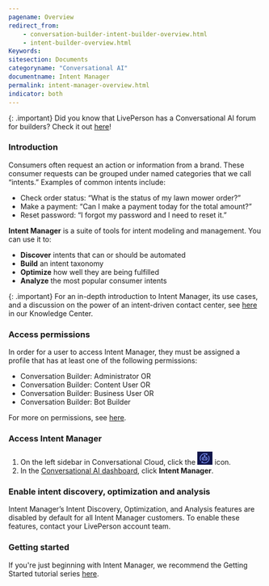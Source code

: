 ```yaml
---
pagename: Overview
redirect_from:
    - conversation-builder-intent-builder-overview.html
    - intent-builder-overview.html
Keywords:
sitesection: Documents
categoryname: "Conversational AI"
documentname: Intent Manager
permalink: intent-manager-overview.html
indicator: both
---
```


{: .important}
Did you know that LivePerson has a Conversational AI forum for builders? Check it out [here](https://talkyard.livepersonai.com/)!

### Introduction

Consumers often request an action or information from a brand. These consumer requests can be grouped under named categories that we call “intents.” Examples of common intents include:

* Check order status: “What is the status of my lawn mower order?”
* Make a payment: “Can I make a payment today for the total amount?”
* Reset password: “I forgot my password and I need to reset it.”

**Intent Manager** is a suite of tools for intent modeling and management. You can use it to:

* **Discover** intents that can or should be automated
* **Build** an intent taxonomy
* **Optimize** how well they are being fulfilled
* **Analyze** the most popular consumer intents

{: .important}
For an in-depth introduction to Intent Manager, its use cases, and a discussion on the power of an intent-driven contact center, see [here](https://knowledge.liveperson.com/ai-bots-automation-liveperson-intent-manager-the-power-of-an-intent-driven-contact-center.html) in our Knowledge Center.

### Access permissions

In order for a user to access Intent Manager, they must be assigned a profile that has at least one of the following permissions:

* Conversation Builder: Administrator OR
* Conversation Builder: Content User OR
* Conversation Builder: Business User OR
* Conversation Builder: Bot Builder

For more on permissions, see [here](bot-accounts-permissions.html).

### Access Intent Manager

1. On the left sidebar in Conversational Cloud, click the <img class="inlineimage" style="width:30px" src="img/ConvoBuilder/icon_cb.png"> icon.
2. In the [Conversational AI dashboard](platform-overview.html), click **Intent Manager**.

### Enable intent discovery, optimization and analysis

Intent Manager’s Intent Discovery, Optimization, and Analysis features are disabled by default for all Intent Manager customers. To enable these features, contact your LivePerson account team.

### Getting started

If you're just beginning with Intent Manager, we recommend the Getting Started tutorial series [here](tutorials-guides-getting-started-with-bot-building-overview.html).